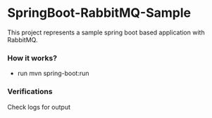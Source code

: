 # SpringBoot-RabbitMQ-Sample

This project represents a sample spring boot based application with RabbitMQ.

### How it works?

* run mvn spring-boot:run

### Verifications

Check logs for output
